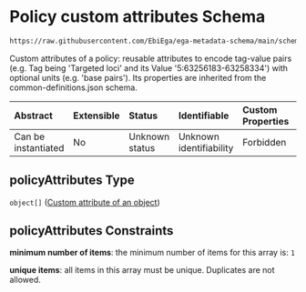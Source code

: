 # Policy custom attributes Schema

```txt
https://raw.githubusercontent.com/EbiEga/ega-metadata-schema/main/schemas/EGA.policy.json#/properties/policyAttributes
```

Custom attributes of a policy: reusable attributes to encode tag-value pairs (e.g. Tag being 'Targeted loci' and its Value '5:63256183-63258334') with optional units (e.g. 'base pairs'). Its properties are inherited from the common-definitions.json schema.

| Abstract            | Extensible | Status         | Identifiable            | Custom Properties | Additional Properties | Access Restrictions | Defined In                                                                   |
| :------------------ | :--------- | :------------- | :---------------------- | :---------------- | :-------------------- | :------------------ | :--------------------------------------------------------------------------- |
| Can be instantiated | No         | Unknown status | Unknown identifiability | Forbidden         | Forbidden             | none                | [EGA.policy.json\*](../../../schemas/EGA.policy.json "open original schema") |

## policyAttributes Type

`object[]` ([Custom attribute of an object](ega-4-defs-custom-attribute-of-an-object.md))

## policyAttributes Constraints

**minimum number of items**: the minimum number of items for this array is: `1`

**unique items**: all items in this array must be unique. Duplicates are not allowed.
